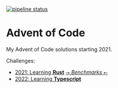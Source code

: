 [![pipeline status](https://gitlab.com/ACSimon33/advent_of_code/badges/main/pipeline.svg)](https://gitlab.com/ACSimon33/advent_of_code/-/pipelines/latest/)

# Advent of Code
My Advent of Code solutions starting 2021.

Challenges:
- [2021: Learning **Rust**](2021) [⭢ *Benchmarks* ⭠](https://acsimon33.gitlab.io/advent_of_code/2021/report/index.html)
- [2022: Learning **Typescript**](2022)
